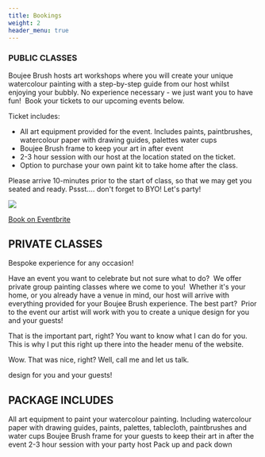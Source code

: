 ```yaml
---
title: Bookings
weight: 2
header_menu: true
---
```

### PUBLIC CLASSES

Boujee Brush hosts art workshops where you will create your unique watercolour painting with a step-by-step guide from our host whilst enjoying your bubbly. No experience necessary - we just want you to have fun!  Book your tickets to our upcoming events below.

Ticket includes:

* All art equipment provided for the event. Includes paints, paintbrushes, watercolour paper with drawing guides, palettes water cups
* Boujee Brush frame to keep your art in after event
* 2-3 hour session with our host at the location stated on the ticket.
* Option to purchase your own paint kit to take home after the class.

Please arrive 10-minutes prior to the start of class, so that we may get you seated and ready. Pssst…. don't forget to BYO! Let's party!


[](https://www.eventbrite.com.au/e/202248730397)

![](img/sabrina.png)

[Book on Eventbrite](https://www.eventbrite.com.au/e/202248730397)

## PRIVATE CLASSES 

Bespoke experience for any occasion!

Have an event you want to celebrate but not sure what to do?  We offer private group painting classes where we come to you!  Whether it's your home, or you already have a venue in mind, our host will arrive with everything provided for your Boujee Brush experience. The best part?  Prior to the event our artist will work with you to create a unique design for you and your guests!

That is the important part, right? You want to know what I can do for you. This is why I put this right up there into the header menu of the website.

Wow. That was nice, right? Well, call me and let us talk.

design for you and your guests!

## PACKAGE INCLUDES

All art equipment to paint your watercolour painting. Including watercolour paper with drawing guides, paints, palettes, tablecloth, paintbrushes and water cups
Boujee Brush frame for your guests to keep their art in after the event
2-3 hour session with your party host
Pack up and pack down